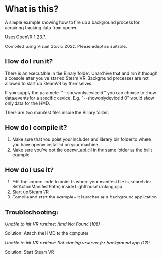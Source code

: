 #  What is this?
A simple example showing how to fire up a background process for acquiring tracking data from openvr. 

Uses OpenVR 1.23.7.

Compiled using Visual Studio 2022. Please adapt as suitable. 

##  How do I run it?
There is an executable in the Binary folder. Unarchive that and run it through a console after you've started Steam VR. Background processes are not allowed to start up SteamVR by themselves. 

If you supply the parameter "--showonlydeviceid <number>" you can choose to show data/events for a specific device. E.g. "--showonlydeviceid 0" would show only data for the HMD.

There are two manifest files inside the Binary folder.

##  How do I compile it?
1. Make sure that you point your includes and library bin folder to where you have openvr installed on your machine.
2. Make sure you've got the openvr_api.dll in the same folder as the built example

##  How do I use it?
1. Edit the source code to point to where your manifest file is, search for SetActionManifestPath() inside Lighthousetracking.cpp.
2. Start up Steam VR
3. Compile and start the example - it launches as a background application


##  Troubleshooting:

*Unable to init VR runtime: Hmd Not Found (108)*

Solution: Attach the HMD to the computer


*Unable to init VR runtime: Not starting vrserver for background app (121)*

Solution: Start Steam VR

